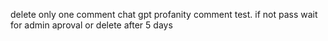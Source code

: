 delete only one comment
chat gpt profanity comment test. if not pass wait for admin aproval or delete after 5 days